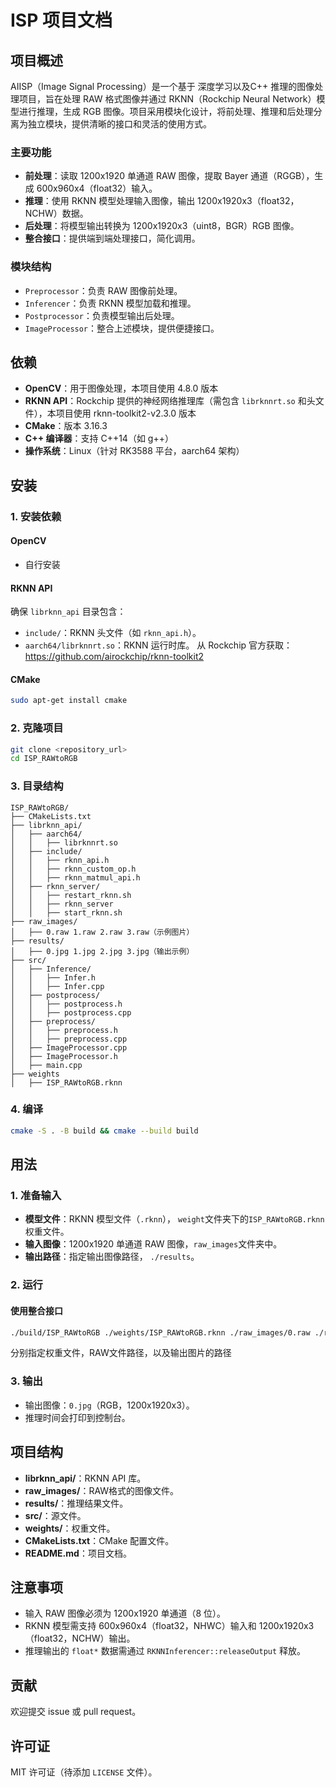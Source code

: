 # ISP 项目文档

## 项目概述

AIISP（Image Signal Processing）是一个基于 深度学习以及C++ 推理的图像处理项目，旨在处理 RAW 格式图像并通过 RKNN（Rockchip Neural Network）模型进行推理，生成 RGB 图像。项目采用模块化设计，将前处理、推理和后处理分离为独立模块，提供清晰的接口和灵活的使用方式。

### 主要功能
- **前处理**：读取 1200x1920 单通道 RAW 图像，提取 Bayer 通道（RGGB），生成 600x960x4（float32）输入。
- **推理**：使用 RKNN 模型处理输入图像，输出 1200x1920x3（float32，NCHW）数据。
- **后处理**：将模型输出转换为 1200x1920x3（uint8，BGR）RGB 图像。
- **整合接口**：提供端到端处理接口，简化调用。

### 模块结构
- `Preprocessor`：负责 RAW 图像前处理。
- `Inferencer`：负责 RKNN 模型加载和推理。
- `Postprocessor`：负责模型输出后处理。
- `ImageProcessor`：整合上述模块，提供便捷接口。

## 依赖

- **OpenCV**：用于图像处理，本项目使用 4.8.0 版本
- **RKNN API**：Rockchip 提供的神经网络推理库（需包含 `librknnrt.so` 和头文件），本项目使用 rknn-toolkit2-v2.3.0 版本
- **CMake**：版本 3.16.3
- **C++ 编译器**：支持 C++14（如 g++）
- **操作系统**：Linux（针对 RK3588 平台，aarch64 架构）

## 安装

### 1. 安装依赖
#### OpenCV 
- 自行安装

#### RKNN API 

确保 `librknn_api` 目录包含：
- `include/`：RKNN 头文件（如 `rknn_api.h`）。
- `aarch64/librknnrt.so`：RKNN 运行时库。
从 Rockchip 官方获取：https://github.com/airockchip/rknn-toolkit2

#### CMake
```bash
sudo apt-get install cmake
```

### 2. 克隆项目
```bash
git clone <repository_url>
cd ISP_RAWtoRGB
```

### 3. 目录结构
```
ISP_RAWtoRGB/
├── CMakeLists.txt
├── librknn_api/
│   ├── aarch64/
│   │   ├── librknnrt.so
│   ├── include/
│   │   ├── rknn_api.h
│   │   ├── rknn_custom_op.h
│   │   ├── rknn_matmul_api.h
│   ├── rknn_server/
│   │   ├── restart_rknn.sh
│   │   ├── rknn_server
│   │   ├── start_rknn.sh
├── raw_images/
│   ├── 0.raw 1.raw 2.raw 3.raw（示例图片）
├── results/
│   ├── 0.jpg 1.jpg 2.jpg 3.jpg（输出示例）
├── src/
│   ├── Inference/
│   │   ├── Infer.h
│   │   ├── Infer.cpp
│   ├── postprocess/
│   │   ├── postprocess.h
│   │   ├── postprocess.cpp
│   ├── preprocess/
│   │   ├── preprocess.h
│   │   ├── preprocess.cpp
│   ├── ImageProcessor.cpp
│   ├── ImageProcessor.h
│   ├── main.cpp
├── weights
│   ├── ISP_RAWtoRGB.rknn
```

### 4. 编译
```bash
cmake -S . -B build && cmake --build build
```

## 用法

### 1. 准备输入
- **模型文件**：RKNN 模型文件（`.rknn`）， `weight`文件夹下的`ISP_RAWtoRGB.rknn`权重文件。
- **输入图像**：1200x1920 单通道 RAW 图像，`raw_images`文件夹中。
- **输出路径**：指定输出图像路径， `./results`。

### 2. 运行
#### 使用整合接口
```bash
./build/ISP_RAWtoRGB ./weights/ISP_RAWtoRGB.rknn ./raw_images/0.raw ./results/0.jpg
```
分别指定权重文件，RAW文件路径，以及输出图片的路径

### 3. 输出
- 输出图像：`0.jpg`（RGB，1200x1920x3）。
- 推理时间会打印到控制台。

## 项目结构

- **librknn_api/**：RKNN API 库。
- **raw_images/**：RAW格式的图像文件。
- **results/**：推理结果文件。
- **src/**：源文件。
- **weights/**：权重文件。
- **CMakeLists.txt**：CMake 配置文件。
- **README.md**：项目文档。

## 注意事项
- 输入 RAW 图像必须为 1200x1920 单通道（8 位）。
- RKNN 模型需支持 600x960x4（float32，NHWC）输入和 1200x1920x3（float32，NCHW）输出。
- 推理输出的 `float*` 数据需通过 `RKNNInferencer::releaseOutput` 释放。

## 贡献
欢迎提交 issue 或 pull request。

## 许可证
MIT 许可证（待添加 `LICENSE` 文件）。